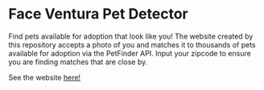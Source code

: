 # Face Ventura Pet Detector

Find pets available for adoption that look like you! The website created by this repository accepts a photo of you and matches it to thousands of pets available for adoption via the PetFinder API. Input your zipcode to ensure you are finding matches that are close by.

See the website [here!](https://mthorrell.github.io/FacePet/)
